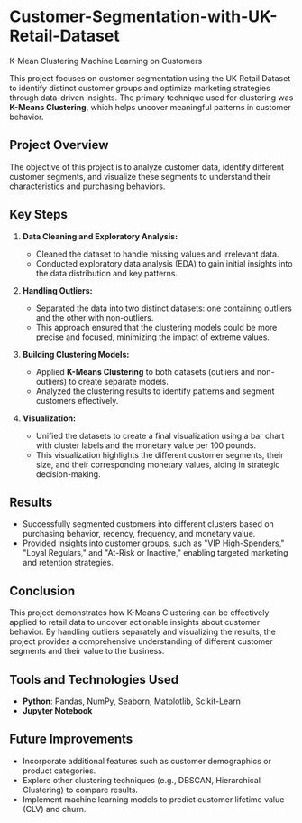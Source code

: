 # Customer-Segmentation-with-UK-Retail-Dataset
K-Mean Clustering Machine Learning on Customers 

This project focuses on customer segmentation using the UK Retail Dataset to identify distinct customer groups and optimize marketing strategies through data-driven insights. The primary technique used for clustering was **K-Means Clustering**, which helps uncover meaningful patterns in customer behavior.

## Project Overview

The objective of this project is to analyze customer data, identify different customer segments, and visualize these segments to understand their characteristics and purchasing behaviors.

## Key Steps

1. **Data Cleaning and Exploratory Analysis:**
   - Cleaned the dataset to handle missing values and irrelevant data.
   - Conducted exploratory data analysis (EDA) to gain initial insights into the data distribution and key patterns.

2. **Handling Outliers:**
   - Separated the data into two distinct datasets: one containing outliers and the other with non-outliers.
   - This approach ensured that the clustering models could be more precise and focused, minimizing the impact of extreme values.

3. **Building Clustering Models:**
   - Applied **K-Means Clustering** to both datasets (outliers and non-outliers) to create separate models.
   - Analyzed the clustering results to identify patterns and segment customers effectively.

4. **Visualization:**
   - Unified the datasets to create a final visualization using a bar chart with cluster labels and the monetary value per 100 pounds.
   - This visualization highlights the different customer segments, their size, and their corresponding monetary values, aiding in strategic decision-making.

## Results

- Successfully segmented customers into different clusters based on purchasing behavior, recency, frequency, and monetary value.
- Provided insights into customer groups, such as "VIP High-Spenders," "Loyal Regulars," and "At-Risk or Inactive," enabling targeted marketing and retention strategies.

## Conclusion

This project demonstrates how K-Means Clustering can be effectively applied to retail data to uncover actionable insights about customer behavior. By handling outliers separately and visualizing the results, the project provides a comprehensive understanding of different customer segments and their value to the business.

## Tools and Technologies Used

- **Python**: Pandas, NumPy, Seaborn, Matplotlib, Scikit-Learn
- **Jupyter Notebook**

## Future Improvements

- Incorporate additional features such as customer demographics or product categories.
- Explore other clustering techniques (e.g., DBSCAN, Hierarchical Clustering) to compare results.
- Implement machine learning models to predict customer lifetime value (CLV) and churn.
